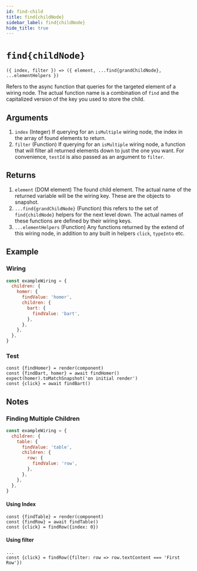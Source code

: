 ```yaml
---
id: find-child
title: find{childNode}
sidebar_label: find{childNode}
hide_title: true
---
```


# `find{childNode}`

`({ index, filter }) => ({ element, ...find{grandChildNode}, ...elementHelpers })`

Refers to the async function that queries for the targeted element of a wiring
node. The actual function name is a combination of `find` and the capitalized
version of the key you used to store the child.

## Arguments

1. `index` (Integer) If querying for an `isMultiple` wiring node, the index in
   the array of found elements to return.
2. `filter` (Function) If querying for an `isMultiple` wiring node, a function
   that will filter all returned elements down to just the one you want. For
   convenience, `testId` is also passed as an argument to `filter`.

## Returns

1. `element` (DOM element) The found child element. The actual name of the
   returned variable will be the wiring key. These are the objects to snapshot.
2. `...find{grandChildNode}` (Function) this refers to the set of
   `find{childNode}` helpers for the next level down. The actual names of these
   functions are defined by their wiring keys.
3. `...elementHelpers` (Function) Any functions returned by the extend of this
   wiring node, in addition to any built in helpers `click`, `typeInto` etc.

## Example

### Wiring

```javascript
const exampleWiring = {
  children: {
    homer: {
      findValue: 'homer',
      children: {
        bart: {
          findValue: 'bart',
        },
      },
    },
  },
}
```

### Test

```
const {findHomer} = render(component)
const {findBart, homer} = await findHomer()
expect(homer).toMatchSnapshot('on initial render')
const {click} = await findBart()
```

## Notes

### Finding Multiple Children

```javascript
const exampleWiring = {
  children: {
    table: {
      findValue: 'table',
      children: {
        row: {
          findValue: 'row',
        },
      },
    },
  },
}
```

#### Using Index

```
const {findTable} = render(component)
const {findRow} = await findTable()
const {click} = findRow({index: 0})
```

#### Using filter

```
...
const {click} = findRow({filter: row => row.textContent === 'First Row'})
```

